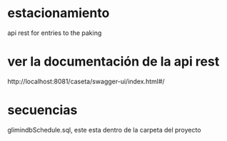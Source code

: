 # estacionamiento
api rest for entries to the paking
# ver la documentación de la api rest 
http://localhost:8081/caseta/swagger-ui/index.html#/
# secuencias
glimindbSchedule.sql, este esta dentro de la carpeta del proyecto
